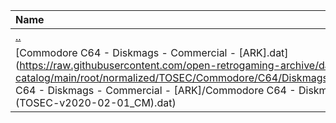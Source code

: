 |Name|Size|
|:---|---:|
|[..](../index.html)|DIR|
|[Commodore C64 - Diskmags - Commercial - [ARK].dat](https://raw.githubusercontent.com/open-retrogaming-archive/dat-catalog/main/root/normalized/TOSEC/Commodore/C64/Diskmags/Commercial/[ARK]/Commodore C64 - Diskmags - Commercial - [ARK]/Commodore C64 - Diskmags - Commercial - [ARK] (TOSEC-v2020-02-01_CM).dat)|957|
